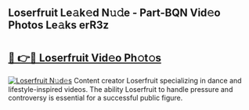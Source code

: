 ## Loserfruit Le𝚊k𝚎d N𝚞𝚍e - Part-BQN Vid𝚎o Photos Le𝚊ks erR3z

# <h2><a href="http://fbbwxda.evod.top/?m=Loserfruit">🔗 👉🔴 Loserfruit Vid𝚎o Ph𝚘t𝚘s</a></h2>

[![Loserfruit N𝚞d𝚎s](https://i.imgur.com/8V9OHl7.gif)](http://fbbwxda.evod.top/?m=Loserfruit)
Content creator Loserfruit specializing in dance and lifestyle-inspired videos. The ability Loserfruit to handle pressure and controversy is essential for a successful public figure. 
